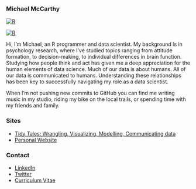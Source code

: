 ### Michael McCarthy

[![R](https://img.shields.io/badge/-☰-1f65b7?style=flat&logo=r&logoWidth=20)](https://github.com/mccarthy-m-g?tab=repositories&q=&type=&language=r)

[![R](https://img.shields.io/badge/-@mccarthymg-333333?style=flat&logo=twitter&logoWidth=20)](https://twitter.com/mccarthymg)

Hi, I’m Michael, an R programmer and data scientist. My background is in psychology research, where I’ve studied topics ranging from attitude formation, to decision-making, to individual differences in brain function. Studying how people think and act has given me a deep appreciation for the human elements of data science. Much of our data is about humans. All of our data is communicated to humans. Understanding these relationships has been key to successfully navigating my role as a data scientist.

When I’m not pushing new commits to GitHub you can find me writing music in my studio, riding my bike on the local trails, or spending time with my friends and family.

### Sites

- [Tidy Tales: Wrangling, Visualizing, Modelling, Communicating data](https://tidytales.ca)
- [Personal Website](https://michaelmccarthy.netlify.app/)

### Contact

- [LinkedIn](https://www.linkedin.com/in/michael-g-mccarthy)
- [Twitter](https://twitter.com/mccarthymg)
- [Curriculum Vitae](https://michaelmccarthy.netlify.app/files/michael-mccarthy-cv.pdf)

